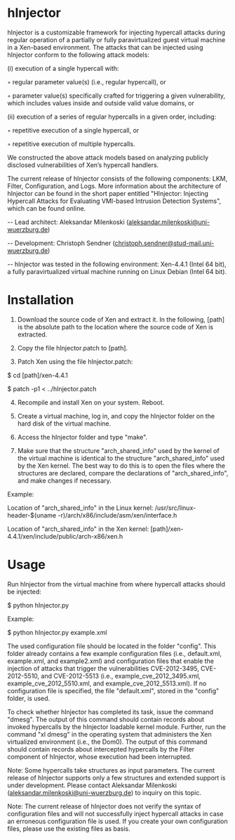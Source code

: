 hInjector
=========

hInjector is a customizable framework for injecting hypercall attacks during regular operation of a partially or fully paravirtualized guest virtual machine in a Xen-based environment. The attacks that can be injected using hInjector conform to the following attack models:

(i) execution of a single hypercall with:

◦ regular parameter value(s) (i.e., regular hypercall), or

◦ parameter value(s) specifically crafted for triggering a given vulnerability, which includes values inside and
outside valid value domains, or

(ii) execution of a series of regular hypercalls in a given order, including:

◦ repetitive execution of a single hypercall, or 

◦ repetitive execution of multiple hypercalls.

We constructed the above attack models based on analyzing publicly disclosed vulnerabilities of Xen’s hypercall handlers. 

The current release of hInjector consists of the following components: LKM, Filter, Configuration, and Logs. More information about the architecture of hInjector can be found in the short paper entitled "HInjector: Injecting Hypercall Attacks for Evaluating VMI-based Intrusion Detection Systems", which can be found online. 

-- Lead architect: Aleksandar Milenkoski (aleksandar.milenkoski@uni-wuerzburg.de)

-- Development: Christoph Sendner (christoph.sendner@stud-mail.uni-wuerzburg.de)

-- hInjector was tested in the following environment: Xen-4.4.1 (Intel 64 bit), a fully paravirtualized virtual machine running on Linux Debian (Intel 64 bit). 

Installation
=========

1) Download the source code of Xen and extract it. In the following, [path] is the absolute path to the location where the source code of Xen is extracted.

2) Copy the file hInjector.patch to [path].

3) Patch Xen using the file hInjector.patch:

$ cd [path]/xen-4.4.1

$ patch -p1 < ../hInjector.patch

4) Recompile and install Xen on your system. Reboot. 

5) Create a virtual machine, log in, and copy the hInjector folder on the hard disk of the virtual machine.  

6) Access the hInjector folder and type "make".

7) Make sure that the structure "arch_shared_info" used by the kernel of the virtual machine is identical to the structure "arch_shared_info" used by the Xen kernel. The best way to do this is to open the files where the structures are declared, compare the declarations of "arch_shared_info", and make changes if necessary. 

Example:

Location of "arch_shared_info" in the Linux kernel: /usr/src/linux-header-$(uname -r)/arch/x86/include/asm/xen/interface.h

Location of "arch_shared_info" in the Xen kernel: [path]/xen-4.4.1/xen/include/public/arch-x86/xen.h 

Usage
=========

Run hInjector from the virtual machine from where hypercall attacks should be injected:

$ python hInjector.py <configuration file>

Example:

$ python hInjector.py example.xml 

The used configuration file should be located in the folder "config". This folder already contains a few example configuration files (i.e., default.xml, example.xml, and example2.xml) and configuration files that enable the injection of attacks that trigger the vulnerabilities CVE-2012-3495, CVE-2012-5510, and CVE-2012-5513 (i.e., example_cve_2012_3495.xml, example_cve_2012_5510.xml, and example_cve_2012_5513.xml). If no configuration file is specified, the file "default.xml", stored in the "config" folder, is used. 

To check whether hInjector has completed its task, issue the command "dmesg". The output of this command should contain records about invoked hypercalls by the hInjector loadable kernel module. Further, run the command "xl dmesg" in the operating system that administers the Xen virtualized environment (i.e., the Dom0). The output of this command should contain records about intercepted hypercalls by the Filter component of hInjector, whose execution had been interrupted.

Note: Some hypercalls take structures as input parameters. The current release of hInjector supports only a few structures and extended support is under development. Please contact Aleksandar Milenkoski (aleksandar.milenkoski@uni-wuerzburg.de) to inquiry on this topic. 

Note: The current release of hInjector does not verify the syntax of configuration files and will not successfully inject hypercall attacks in case an erroneous configuration file is used. If you create your own configuration files, please use the existing files as basis. 


